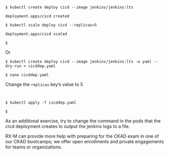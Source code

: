 <!-- CKAD Self-Study Mod 2 -->

<pre class="wp-block-code"><code>$ kubectl create deploy cicd --image jenkins/jenkins:lts

deployment.apps/cicd created

$ kubectl scale deploy cicd --replicas=5

deployment.apps/cicd scaled

$
</code></pre>

Or

<pre class="wp-block-code"><code>$ kubectl create deploy cicd --image jenkins/jenkins:lts -o yaml --dry-run > cicddep.yaml

$ nano cicddep.yaml
</code></pre>

Change the <code>replicas</code> key’s value to 5

<pre class="wp-block-code"><code>

$ kubectl apply -f cicddep.yaml

$
</code></pre>


As an additional exercise, try to change the command in the pods that the cicd deployment creates to output the jenkins logs to a file.

RX-M can provide more help with preparing for the CKAD exam in one of our CKAD bootcamps; we offer open enrollments and private engagements for teams or organizations.
